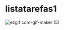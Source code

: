 # listatarefas1
 
![ezgif com-gif-maker (5)](https://github.com/BrunoSilva03/listatarefas1/assets/78625466/5caf2108-1f3c-4370-8124-43953fce7d3d)
